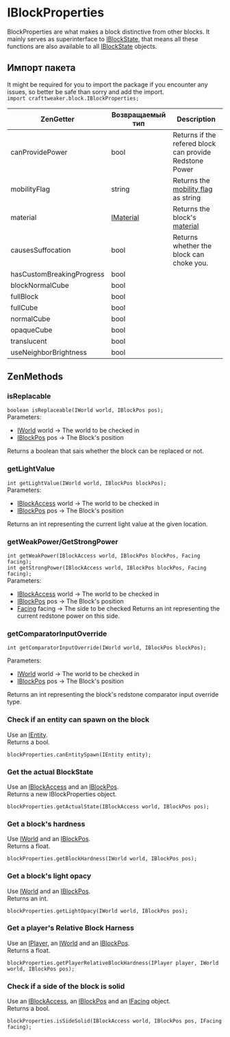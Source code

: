 # IBlockProperties

BlockProperties are what makes a block distinctive from other blocks. It mainly serves as superinterface to [IBlockState](/Vanilla/Blocks/IBlockState/), that means all these functions are also available to all [IBlockState](/Vanilla/Blocks/IBlockState/) objects.

## Импорт пакета

It might be required for you to import the package if you encounter any issues, so better be safe than sorry and add the import.  
`import crafttweaker.block.IBlockProperties;`

| ZenGetter                 | Возвращаемый тип                        | Description                                                           |
| ------------------------- | --------------------------------------- | --------------------------------------------------------------------- |
| canProvidePower           | bool                                    | Returns if the refered block can provide Redstone Power               |
| mobilityFlag              | string                                  | Returns the [mobility flag](/Vanilla/Blocks/IMobilityFlag/) as string |
| material                  | [IMaterial](/Vanilla/Blocks/IMaterial/) | Returns the block's [material](/Vanilla/Blocks/IMaterial/)            |
| causesSuffocation         | bool                                    | Returns whether the block can choke you.                              |
| hasCustomBreakingProgress | bool                                    |                                                                       |
| blockNormalCube           | bool                                    |                                                                       |
| fullBlock                 | bool                                    |                                                                       |
| fullCube                  | bool                                    |                                                                       |
| normalCube                | bool                                    |                                                                       |
| opaqueCube                | bool                                    |                                                                       |
| translucent               | bool                                    |                                                                       |
| useNeighborBrightness     | bool                                    |                                                                       |

## ZenMethods

### isReplacable

`boolean isReplaceable(IWorld world, IBlockPos pos);`  
Parameters:

- [IWorld](/Vanilla/World/IWorld/) world → The world to be checked in
- [IBlockPos](/Vanilla/World/IBlockPos/) pos → The Block's position

Returns a boolean that sais whether the block can be replaced or not.

### getLightValue

`int getLightValue(IWorld world, IBlockPos blockPos);`  
Parameters:

- [IBlockAccess](/Vanilla/World/IBlockAccess/) world → The world to be checked in
- [IBlockPos](/Vanilla/World/IBlockPos/) pos → The Block's position

Returns an int representing the current light value at the given location.

### getWeakPower/GetStrongPower

`int getWeakPower(IBlockAccess world, IBlockPos blockPos, Facing facing);`  
`int getStrongPower(IBlockAccess world, IBlockPos blockPos, Facing facing);`  
Parameters:

- [IBlockAccess](/Vanilla/World/IBlockAccess/) world → The world to be checked in
- [IBlockPos](/Vanilla/World/IBlockPos/) pos → The Block's position
- [Facing](/Vanilla/World/IFacing/) facing → The side to be checked Returns an int representing the current redstone power on this side.

### getComparatorInputOverride

`int getComparatorInputOverride(IWorld world, IBlockPos blockPos);`

Parameters:

- [IWorld](/Vanilla/World/IWorld/) world → The world to be checked in
- [IBlockPos](/Vanilla/World/IBlockPos/) pos → The Block's position

Returns an int representing the block's redstone comparator input override type.

### Check if an entity can spawn on the block

Use an [IEntity](/Vanilla/Entities/IEntity/).  
Returns a bool.

```zenscript
blockProperties.canEntitySpawn(IEntity entity);
```

### Get the actual BlockState

Use an [IBlockAccess](/Vanilla/World/IBlockAccess/) and an [IBlockPos](/Vanilla/World/IBlockPos/).  
Returns a new IBlockProperties object.

```zenscript
blockProperties.getActualState(IBlockAccess world, IBlockPos pos);
```

### Get a block's hardness

Use [IWorld](/Vanilla/World/IWorld/) and an [IBlockPos](/Vanilla/World/IBlockPos/).  
Returns a float.

```zenscript
blockProperties.getBlockHardness(IWorld world, IBlockPos pos);
```

### Get a block's light opacy

Use [IWorld](/Vanilla/World/IWorld/) and an [IBlockPos](/Vanilla/World/IBlockPos/).  
Returns an int.

```zenscript
blockProperties.getLightOpacy(IWorld world, IBlockPos pos);
```

### Get a player's Relative Block Harness

Use an [IPlayer](/Vanilla/Players/IPlayer/), an [IWorld](/Vanilla/World/IWorld/) and an [IBlockPos](/Vanilla/World/IBlockPos/).  
Returns a float.

```zenscript
blockProperties.getPlayerRelativeBlockHardness(IPlayer player, IWorld world, IBlockPos pos);
```

### Check if a side of the block is solid

Use an [IBlockAccess](/Vanilla/World/IBlockAccess/), an [IBlockPos](/Vanilla/World/IBlockPos/) and an [IFacing](/Vanilla/World/IFacing/) object.  
Returns a bool.

```zenscript
blockProperties.isSideSolid(IBlockAccess world, IBlockPos pos, IFacing facing);
```